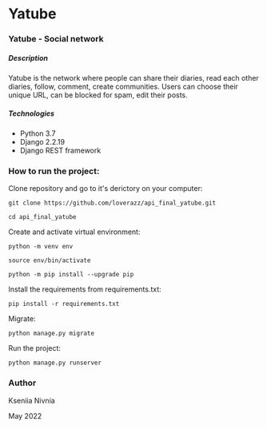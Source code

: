# Yatube

### Yatube - Social network

##### Description

Yatube is the network where people can share their diaries, read each other diaries, follow, comment, create communities. Users can choose their unique URL, can be blocked for spam, edit their posts.

##### Technologies

- Python 3.7
- Django 2.2.19
- Django REST framework

### How to run the project:

Clone repository and go to it's derictory on your computer:
```
git clone https://github.com/loverazz/api_final_yatube.git
```
```
cd api_final_yatube
```

Create and activate virtual environment:

```
python -m venv env
```
```
source env/bin/activate
```
```
python -m pip install --upgrade pip
```

Install the requirements from requirements.txt:
```
pip install -r requirements.txt
```

Migrate:
```
python manage.py migrate
```

Run the project:
```
python manage.py runserver
```



### Author
Kseniia Nivnia

May 2022
